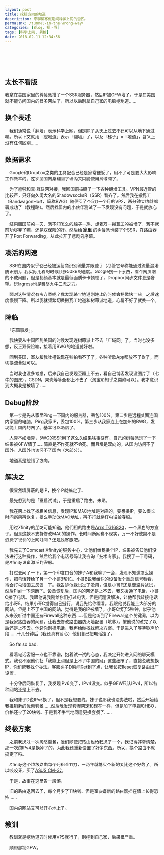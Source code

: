 ```yaml
---
layout: post
title: 挖错方向的地道
description: 来聊聊寒假期间科学上网的雷区。
permalink: /tunnel-in-the-wrong-way/
categories: [Blog, 视・界]
tags: [科学上网, 躺枪]
date: 2018-02-11 12:34:56
---
```


# 　

## 太长不看版

我拿在美国家里的树莓派搭了一个SSR服务器，然后IP被GFW墙了。于是在美国就不能访问国内的很多网站了。所以以后别拿自己家的电脑挖地道……

## 换个表述

　我们通常说「翻墙」表示科学上网，但是除了从天上过去不还可以从地下通过嘛。所以下文就用「挖地道」表示「翻墙」了，以及「梯子」=「地道」，含义上没有任何区别……

## 数据需求

　Google和Dropbox之类的工具配合已经是家常便饭了，用不了可是要大大影响工作效率的。这次回国肉身翻回了墙内又只能使用局域网了。

　为了能够和真·互联网对接，我回国前捣腾了一下各种翻墙工具。VPN最近管的比较严，只好向久闻大名的ShadowsocksR（SSR）看齐了。然后我在搬瓦工（BandwagonHost，简称BWG）随便买了个5刀一个月的VPS，两分钟大约就部署成功了（教程略）。然后找国内的小伙伴测试了一下发现没有问题，于是就放心了。

　结果回国前的一天，我不知怎么的脑子一热，想着万一搬瓦工的被墙了，我不就前功尽弃了嘛，还是双保险的好。然后给 **家里** 的树莓派也装了个SSR，在路由器开了Port Forwarding，从此拉开了悲剧的序幕。

## 凑活的网速

　SSR在国内似乎也已经被运营商识别流量并限速了（尽管它号称能通过流量混淆防识别）。我实际用着的时候顶多50kB的速度。Google搜一下东西，看个网页啥的不成问题，但是视频基本就是最低画质卡卡顿顿了，Dropbox同步文件更是奢望。玩Ingress也是费尽九牛二虎之力。

　面对这种情况有啥方案呢？我发现某个地道刚连上的时候会稍微快一些，之后速度慢慢下降。所以我就频繁切换搬瓦工地道和树莓派地道，心情不好了就换一个。

## 降临

　「东窗事发」。

　我快要从中国回到美国的时候发现连树莓派上不去「广域网」了，当时也没多想，反正双保险嘛，接着用BWG的地道就好啦。

　回到美国，室友和我吐槽说现在秒拍看不了了，各种听歌App都放不了歌了，而切换流量就可以。

　当时我也没多考虑，后来我自己发现豆瓣上不去，看自己博客发现没图片了（七牛的图床），CSDN，果壳等等全都上不去了（淘宝和知乎之类的可以）。我才意识到大概我是被墙了……

## Debug阶段

　第一步是先从家里Ping一下国内的服务器，丢包100%。第二步是远程桌面连国内家里的电脑，Ping我家IP，丢包100%。第三步从我家连上在加州的BWG，发现能上国内的网了。基本可以确信了。

　人算不如墙算，BWG的SSR用了这么久结果啥事没有，自己的树莓派玩了一下结果被GFW墙了……简直是不作死就不会死。而且墙是双向的，从国内访问不了国外，从国外也访问不了国内（大部分）。

　地道真是挖错了方向。

## 解决之

　很显然墙屏蔽的是IP，换个IP就搞定了。

　最先想到的是「重启试试」，于是重启了路由，未果。

　我在网上找了找相关信息，发现IP和MAC地址是对应的，要想换IP，要么很长时间断网再恢复，要么手动改MAC地址，再不行就是打电话给客服。

　用过Xfinity的朋友可能知道，他们租的路由是[Arris TG1682G](http://a.co/2zm7aH7)，一个黑色的方盒子。但是这款不支持修改MAC的操作。长时间断网也不现实，万一不好使岂不是浪费了很长的上网时间？还是找客服吧。

　我先去了Comcast Xfinity的服务中心，让他们给我换个IP，结果被告知他们没法进行这种操作，然后给我个电话号码让我咨询「技术专家」。我搜了一下号码，是Xfinity设备激活的客服。

　打过去问了一下，第一个印度口音的妹子A和我聊了一会，发现不知道怎么操作，把电话转给了另一个小哥B帮忙。小哥B说我给你的设备发个重启信号看看，待会打电话回去反馈一下。我告诉他我试过了没用，但是小哥B还是要坚持试试，然后Piaji一下网断了。设备恢复后，国内的网还是上不去，我又拨通了电话，小哥C接了电话。我跟他说我刚给你们打过电话，但是问题没解决，让他帮我转接电话给小哥B。结果小哥C觉得自己挺行，说我先给你看看。我跟他说我能上大部分的网站，但是上不了中国的网站，觉得是我的IP被墙了。小哥C愣了5秒钟，似乎他从来没听过中国还有Firewall这种东西……但是他听到了Firewall这个关键词，以为是我家路由器的问题，让我去修改路由器防火墙配置（坑爹）。按他说的改完了以后还是上不去。他说你别挂电话，我再给你找找解决方案。于是进入了等待铃声阶段……十几分钟后（我还真有耐心）他们自己把电话挂了。

　So far so bad.

　看着电话客服一点也不靠谱，抱着试一试的心态，我决定开始进入网络聊天模式。我也不跟他们扯「我能上网但是上不了中国的网」这些细节了，直接说我想换IP，你们帮我找个办法。客服妹子D瞬间Get到了点，让我长按Reset恢复路由出厂设置。

　十分钟后网恢复了，我发现IPv6变了，IPv4没变。似乎GFW只认IPv4，所以各种网站还是上不去。

　我和妹子D说IPv6换了，但不是我想要的。妹子说那我也没办法啦，然后开始给我推销新的优惠套餐……然后我发现套餐网速和现在一样，但是加了电视和HBO，价格还少了20块钱。于是我不争气地同意更换套餐了……

## 终极方案

　之前我换过一次网络套餐，他们顺便把路由也给我换了一个。我记得非常清楚，那一次的IPv4是换掉了的，为此我还重新设置了好多东西。所以，换个路由不就搞定了吗。

　Xfinity这个垃圾路由每个月租金11刀，一两年就能买个新的又比这个好的了。所以咬咬牙，买了[ASUS CM-32](http://a.co/8y37Pjj)。

　于是，故事在这里告一段落。

　旧的路由退回去了，每个月少了11块钱，但是室友嫌新的路由器挂在墙上长得恐怖……

　国内的网站又可以开心地上了。

## 教训

　教训就是挖地道的时候用VPS就行了，别挖到自己家，后果很严重。

　顺带鄙视GFW。
